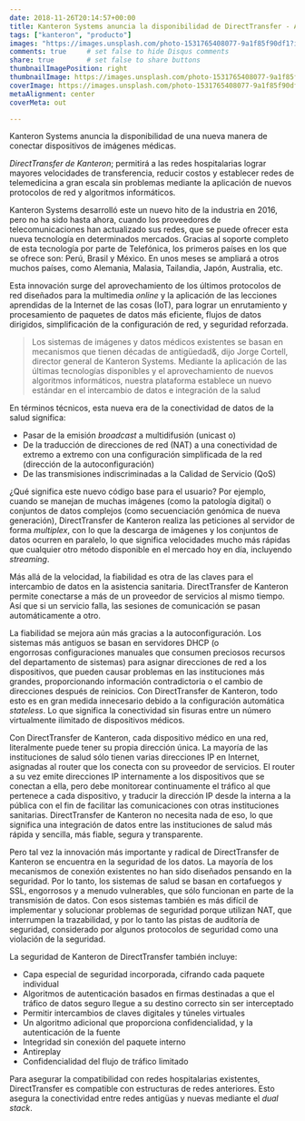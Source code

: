```yaml
---
date: 2018-11-26T20:14:57+00:00
title: Kanteron Systems anuncia la disponibilidad de DirectTransfer - Adiós a cortafuegos, SSL o NAT
tags: ["kanteron", "producto"]
images: "https://images.unsplash.com/photo-1531765408077-9a1f85f90df1?ixlib=rb-0.3.5&ixid=eyJhcHBfaWQiOjEyMDd9&s=5552dcbc19e44defbe7327577f0a2835&auto=format&fit=crop&w=1352&q=80"
comments: true     # set false to hide Disqus comments
share: true        # set false to share buttons
thumbnailImagePosition: right
thumbnailImage: https://images.unsplash.com/photo-1531765408077-9a1f85f90df1?ixlib=rb-0.3.5&ixid=eyJhcHBfaWQiOjEyMDd9&s=5552dcbc19e44defbe7327577f0a2835&auto=format&fit=crop&w=1352&q=80
coverImage: https://images.unsplash.com/photo-1531765408077-9a1f85f90df1?ixlib=rb-0.3.5&ixid=eyJhcHBfaWQiOjEyMDd9&s=5552dcbc19e44defbe7327577f0a2835&auto=format&fit=crop&w=1352&q=80
metaAlignment: center
coverMeta: out

---
```

Kanteron Systems anuncia la disponibilidad de una nueva manera de conectar dispositivos de imágenes médicas.

<!--more-->

*DirectTransfer de Kanteron*; permitirá a las redes hospitalarias lograr mayores velocidades de transferencia, reducir costos y establecer redes de telemedicina a gran escala sin problemas mediante la aplicación de nuevos protocolos de red y algoritmos informáticos.

Kanteron Systems desarrolló este un nuevo hito de la industria en 2016, pero no ha sido hasta ahora, cuando los proveedores de telecomunicaciones han actualizado sus redes, que se puede ofrecer esta nueva tecnología en determinados mercados. Gracias al soporte completo de esta tecnología por parte de Telefónica, los primeros países en los que se ofrece son: Perú, Brasil y México. En unos meses se ampliará a otros muchos países, como Alemania, Malasia, Tailandia, Japón, Australia, etc.

Esta innovación surge del aprovechamiento de los últimos protocolos de red diseñados para la multimedia _online_ y la aplicación de las lecciones aprendidas de la Internet de las cosas (IoT), para lograr un enrutamiento y procesamiento de paquetes de datos más eficiente, flujos de datos dirigidos, simplificación de la configuración de red, y seguridad reforzada.

> Los sistemas de imágenes y datos médicos existentes se basan en mecanismos que tienen décadas de antigüedad&, dijo Jorge Cortell, director general de Kanteron Systems. Mediante la aplicación de las últimas tecnologías disponibles y el aprovechamiento de nuevos algoritmos informáticos, nuestra plataforma establece un nuevo estándar en el intercambio de datos e integración de la salud

En términos técnicos, esta nueva era de la conectividad de datos de la salud significa:

  * Pasar de la emisión _broadcast_ a multidifusión (unicast o)
  * De la traducción de direcciones de red (NAT) a una conectividad de extremo a extremo con una configuración simplificada de la red (dirección de la autoconfiguración)
  * De las transmisiones indiscriminadas a la Calidad de Servicio (QoS)

¿Qué significa este nuevo código base para el usuario? Por ejemplo, cuando se manejan de muchas imágenes (como la patología digital) o conjuntos de datos complejos (como secuenciación genómica de nueva generación), DirectTransfer de Kanteron realiza las peticiones al servidor de forma _multiplex_, con lo que la descarga de imágenes y los conjuntos de datos ocurren en paralelo, lo que significa velocidades mucho más rápidas que cualquier otro método disponible en el mercado hoy en día, incluyendo _streaming_.

Más allá de la velocidad, la fiabilidad es otra de las claves para el intercambio de datos en la asistencia sanitaria. DirectTransfer de Kanteron permite conectarse a más de un proveedor de servicios al mismo tiempo. Así que si un servicio falla, las sesiones de comunicación se pasan automáticamente a otro.

La fiabilidad se mejora aún más gracias a la autoconfiguración. Los sistemas más antiguos se basan en servidores DHCP (o engorrosas configuraciones manuales que consumen preciosos recursos del departamento de sistemas) para asignar direcciones de red a los dispositivos, que pueden causar problemas en las instituciones más grandes, proporcionando información contradictoria o el cambio de direcciones después de reinicios. Con DirectTransfer de Kanteron, todo esto es en gran medida innecesario debido a la configuración automática _stateless_. Lo que significa la conectividad sin fisuras entre un número virtualmente ilimitado de dispositivos médicos.

Con DirectTransfer de Kanteron, cada dispositivo médico en una red, literalmente puede tener su propia dirección única. La mayoría de las instituciones de salud sólo tienen varias direcciones IP en Internet, asignadas al router que los conecta con su proveedor de servicios. El router a su vez emite direcciones IP internamente a los dispositivos que se conectan a ella, pero debe monitorear continuamente el tráfico al que pertenece a cada dispositivo, y traducir la dirección IP desde la interna a la pública con el fin de facilitar las comunicaciones con otras instituciones sanitarias. DirectTransfer de Kanteron no necesita nada de eso, lo que significa una integración de datos entre las instituciones de salud más rápida y sencilla, más fiable, segura y transparente.

Pero tal vez la innovación más importante y radical de DirectTransfer de Kanteron se encuentra en la seguridad de los datos. La mayoría de los mecanismos de conexión existentes no han sido diseñados pensando en la seguridad. Por lo tanto, los sistemas de salud se basan en cortafuegos y SSL, engorrosos y a menudo vulnerables, que sólo funcionan en parte de la transmisión de datos. Con esos sistemas también es más difícil de implementar y solucionar problemas de seguridad porque utilizan NAT, que interrumpen la trazabilidad, y por lo tanto las pistas de auditoría de seguridad, considerado por algunos protocolos de seguridad como una violación de la seguridad.

La seguridad de Kanteron de DirectTransfer también incluye:

  * Capa especial de seguridad incorporada, cifrando cada paquete individual
  * Algoritmos de autenticación basados en firmas destinadas a que el tráfico de datos seguro llegue a su destino correcto sin ser interceptado
  * Permitir intercambios de claves digitales y túneles virtuales
  * Un algoritmo adicional que proporciona confidencialidad, y la autenticación de la fuente
  * Integridad sin conexión del paquete interno
  * Antireplay
  * Confidencialidad del flujo de tráfico limitado

Para asegurar la compatibilidad con redes hospitalarias existentes, DirectTransfer es compatible con estructuras de redes anteriores. Esto asegura la conectividad entre redes antigüas y nuevas mediante el _dual stack_.
